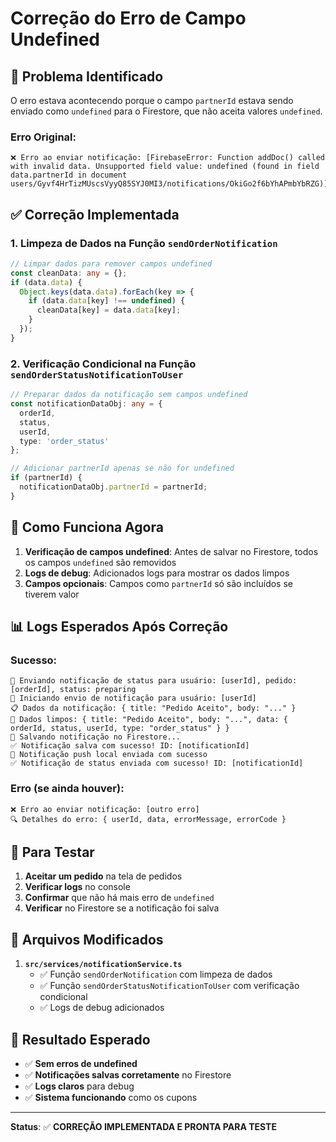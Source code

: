 # Correção do Erro de Campo Undefined

## 🚨 Problema Identificado

O erro estava acontecendo porque o campo `partnerId` estava sendo enviado como `undefined` para o Firestore, que não aceita valores `undefined`.

### Erro Original:
```
❌ Erro ao enviar notificação: [FirebaseError: Function addDoc() called with invalid data. Unsupported field value: undefined (found in field data.partnerId in document users/Gyvf4HrTizMUscsVyyQ85SYJ0MI3/notifications/OkiGo2f6bYhAPmbYbRZG)]
```

## ✅ Correção Implementada

### 1. Limpeza de Dados na Função `sendOrderNotification`

```typescript
// Limpar dados para remover campos undefined
const cleanData: any = {};
if (data.data) {
  Object.keys(data.data).forEach(key => {
    if (data.data[key] !== undefined) {
      cleanData[key] = data.data[key];
    }
  });
}
```

### 2. Verificação Condicional na Função `sendOrderStatusNotificationToUser`

```typescript
// Preparar dados da notificação sem campos undefined
const notificationDataObj: any = {
  orderId,
  status,
  userId,
  type: 'order_status'
};

// Adicionar partnerId apenas se não for undefined
if (partnerId) {
  notificationDataObj.partnerId = partnerId;
}
```

## 🔧 Como Funciona Agora

1. **Verificação de campos undefined**: Antes de salvar no Firestore, todos os campos `undefined` são removidos
2. **Logs de debug**: Adicionados logs para mostrar os dados limpos
3. **Campos opcionais**: Campos como `partnerId` só são incluídos se tiverem valor

## 📊 Logs Esperados Após Correção

### Sucesso:
```
🚀 Enviando notificação de status para usuário: [userId], pedido: [orderId], status: preparing
🚀 Iniciando envio de notificação para usuário: [userId]
📋 Dados da notificação: { title: "Pedido Aceito", body: "..." }
🧹 Dados limpos: { title: "Pedido Aceito", body: "...", data: { orderId, status, userId, type: "order_status" } }
📝 Salvando notificação no Firestore...
✅ Notificação salva com sucesso! ID: [notificationId]
📱 Notificação push local enviada com sucesso
✅ Notificação de status enviada com sucesso! ID: [notificationId]
```

### Erro (se ainda houver):
```
❌ Erro ao enviar notificação: [outro erro]
🔍 Detalhes do erro: { userId, data, errorMessage, errorCode }
```

## 🧪 Para Testar

1. **Aceitar um pedido** na tela de pedidos
2. **Verificar logs** no console
3. **Confirmar** que não há mais erro de `undefined`
4. **Verificar** no Firestore se a notificação foi salva

## 📁 Arquivos Modificados

1. **`src/services/notificationService.ts`**
   - ✅ Função `sendOrderNotification` com limpeza de dados
   - ✅ Função `sendOrderStatusNotificationToUser` com verificação condicional
   - ✅ Logs de debug adicionados

## 🎯 Resultado Esperado

- ✅ **Sem erros de undefined**
- ✅ **Notificações salvas corretamente** no Firestore
- ✅ **Logs claros** para debug
- ✅ **Sistema funcionando** como os cupons

---

**Status**: ✅ **CORREÇÃO IMPLEMENTADA E PRONTA PARA TESTE** 